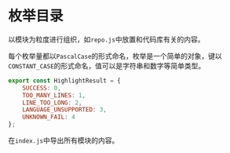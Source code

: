 # 枚举目录

以模块为粒度进行组织，如`repo.js`中放置和代码库有关的内容。

每个枚举量都以`PascalCase`的形式命名，枚举是一个简单的对象，键以`CONSTANT_CASE`的形式命名，值可以是字符串和数字等简单类型。

```javascript
export const HighlightResult = {
    SUCCESS: 0,
    TOO_MANY_LINES: 1,
    LINE_TOO_LONG: 2,
    LANGUAGE_UNSUPPORTED: 3,
    UNKNOWN_FAIL: 4
};
```

在`index.js`中导出所有模块的内容。
